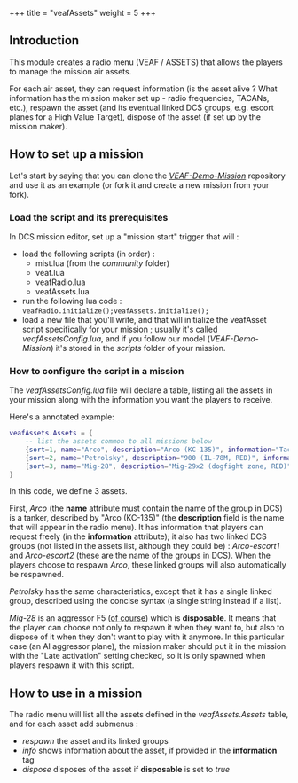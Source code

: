 +++
title = "veafAssets"
weight = 5
+++

## Introduction

This module creates a radio menu (VEAF / ASSETS) that allows the players to manage the mission air assets.

For each air asset, they can request information (is the asset alive ? What information has the mission maker set up - radio frequencies, TACANs, etc.), respawn the asset (and its eventual linked DCS groups, e.g. escort planes for a High Value Target), dispose of the asset (if set up by the mission maker).

## How to set up a mission

Let's start by saying that you can clone the *[VEAF-Demo-Mission](https://github.com/VEAF/VEAF-Demo-Mission)* repository and use it as an example (or fork it and create a new mission from your fork).

### Load the script and its prerequisites

In DCS mission editor, set up a "mission start" trigger that will :

* load the following scripts (in order) :
  * mist.lua (from the *community* folder)
  * veaf.lua
  * veafRadio.lua
  * veafAssets.lua
* run the following lua code : `veafRadio.initialize();veafAssets.initialize();`
* load a new file that you'll write, and that will initialize the veafAsset script specifically for your mission ; usually it's called *veafAssetsConfig.lua*, and if you follow our model (*VEAF-Demo-Mission*) it's stored in the *scripts* folder of your mission.

### How to configure the script in a mission

The *veafAssetsConfig.lua* file will declare a table, listing all the assets in your mission along with the information you want the players to receive.

Here's a annotated example:

```lua
veafAssets.Assets = {
    -- list the assets common to all missions below
    {sort=1, name="Arco", description="Arco (KC-135)", information="Tacan 11Y\nVHF 130.4 Mhz\nZone OUEST", linked={"Arco-escort1","Arco-escort2"}},
    {sort=2, name="Petrolsky", description="900 (IL-78M, RED)", information="VHF 267 Mhz", linked="Petrolsky-escort"},  
    {sort=3, name="Mig-28", description="Mig-29x2 (dogfight zone, RED)", disposable=true, information="They spawn near N41° 09' 31\" E043° 05' 08\""},
}
```

In this code, we define 3 assets.

First, *Arco* (the **name** attribute must contain the name of the group in DCS) is a tanker, described by "Arco (KC-135)" (the **description** field is the name that will appear in the radio menu).
It has information that players can request freely (in the **information** attribute); it also has two linked DCS groups (not listed in the assets list, although they could be) : *Arco-escort1* and 
*Arco-escort2* (these are the name of the groups in DCS).
When the players choose to respawn *Arco*, these linked groups will also automatically be respawned.

*Petrolsky* has the same characteristics, except that it has a single linked group, described using the concise syntax (a single string instead if a list).

*Mig-28* is an aggressor F5 ([of course](https://topgun.fandom.com/wiki/MiG-28)) which is **disposable**. It means that the player can choose not only to respawn it when they want to, but also to dispose of it when they don't want to play with it anymore.
In this particular case (an AI aggressor plane), the mission maker should put it in the mission with the "Late activation" setting checked, so it is only spawned when players respawn it with this script.

## How to use in a mission

The radio menu will list all the assets defined in the *veafAssets.Assets* table, and for each asset add submenus :

* *respawn* the asset and its linked groups
* *info* shows information about the asset, if provided in the **information** tag
* *dispose* disposes of the asset if **disposable** is set to *true*
